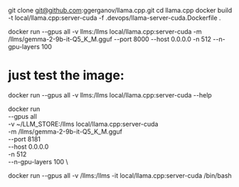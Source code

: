 git clone git@github.com:ggerganov/llama.cpp.git
cd llama.cpp
docker build -t local/llama.cpp:server-cuda -f .devops/llama-server-cuda.Dockerfile .

docker run --gpus all -v llms:/llms local/llama.cpp:server-cuda -m /llms/gemma-2-9b-it-Q5_K_M.gguf --port 8000 --host 0.0.0.0 -n 512 --n-gpu-layers 100
# just test the image:
docker run --gpus all -v llms:/llms local/llama.cpp:server-cuda --help

docker run \
  --gpus all \
  -v ~/LLM_STORE:/llms local/llama.cpp:server-cuda \
  -m /llms/gemma-2-9b-it-Q5_K_M.gguf \
  --port 8181 \
  --host 0.0.0.0 \
  -n 512 \
  --n-gpu-layers 100 \

docker run --gpus all -v /llms:/llms -it local/llama.cpp:server-cuda /bin/bash
